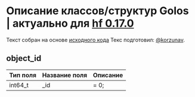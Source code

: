 # Описание классов/структур Golos | актуально для [hf 0.17.0](https://github.com/GolosChain/golos/releases/tag/v0.17.0)
Текст собран на основе [исходного кода](https://github.com/GolosChain/golos/tree/master/libraries/chainbase/include/chainbase/chainbase.hpp)
Текс подготовил: [@korzunav](https://golos.io/@korzunav).
## object_id


|Тип поля|Название поля|Описание|
|--------|-------------|--------|
|int64_t|_id|= 0;|
